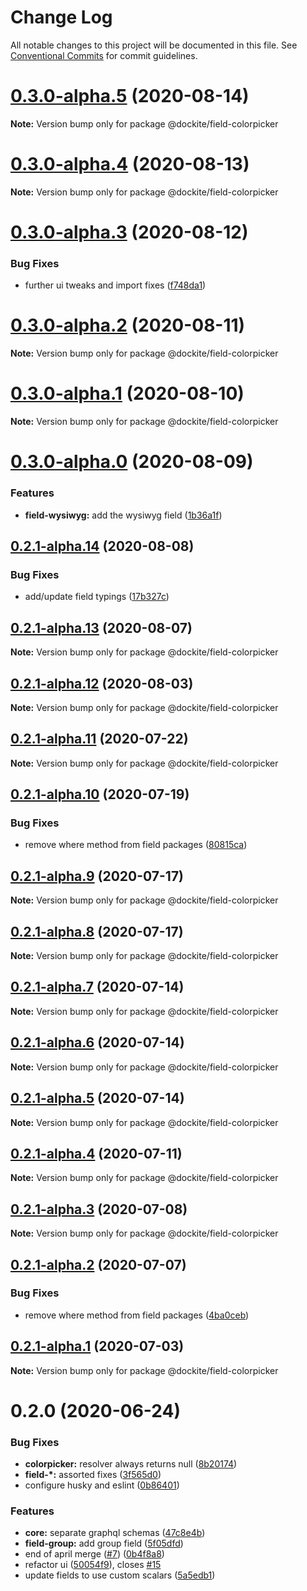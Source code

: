 # Change Log

All notable changes to this project will be documented in this file.
See [Conventional Commits](https://conventionalcommits.org) for commit guidelines.

# [0.3.0-alpha.5](https://github.com/dockite/dockite/compare/@dockite/field-colorpicker@0.3.0-alpha.4...@dockite/field-colorpicker@0.3.0-alpha.5) (2020-08-14)

**Note:** Version bump only for package @dockite/field-colorpicker





# [0.3.0-alpha.4](https://github.com/dockite/dockite/compare/@dockite/field-colorpicker@0.3.0-alpha.3...@dockite/field-colorpicker@0.3.0-alpha.4) (2020-08-13)

**Note:** Version bump only for package @dockite/field-colorpicker





# [0.3.0-alpha.3](https://github.com/dockite/dockite/compare/@dockite/field-colorpicker@0.3.0-alpha.2...@dockite/field-colorpicker@0.3.0-alpha.3) (2020-08-12)


### Bug Fixes

* further ui tweaks and import fixes ([f748da1](https://github.com/dockite/dockite/commit/f748da14700ceed557e48f2ea6a64183ccfbe0be))





# [0.3.0-alpha.2](https://github.com/dockite/dockite/compare/@dockite/field-colorpicker@0.3.0-alpha.1...@dockite/field-colorpicker@0.3.0-alpha.2) (2020-08-11)

**Note:** Version bump only for package @dockite/field-colorpicker





# [0.3.0-alpha.1](https://github.com/dockite/dockite/compare/@dockite/field-colorpicker@0.3.0-alpha.0...@dockite/field-colorpicker@0.3.0-alpha.1) (2020-08-10)

**Note:** Version bump only for package @dockite/field-colorpicker





# [0.3.0-alpha.0](https://github.com/dockite/dockite/compare/@dockite/field-colorpicker@0.2.1-alpha.14...@dockite/field-colorpicker@0.3.0-alpha.0) (2020-08-09)


### Features

* **field-wysiwyg:** add the wysiwyg field ([1b36a1f](https://github.com/dockite/dockite/commit/1b36a1f2c4332b08f1681ed7eb4e7d094b73221b))





## [0.2.1-alpha.14](https://github.com/dockite/dockite/compare/@dockite/field-colorpicker@0.2.1-alpha.13...@dockite/field-colorpicker@0.2.1-alpha.14) (2020-08-08)


### Bug Fixes

* add/update field typings ([17b327c](https://github.com/dockite/dockite/commit/17b327c1a3771d1ec10036cac8dd87a0928e3718))





## [0.2.1-alpha.13](https://github.com/dockite/dockite/compare/@dockite/field-colorpicker@0.2.1-alpha.12...@dockite/field-colorpicker@0.2.1-alpha.13) (2020-08-07)

**Note:** Version bump only for package @dockite/field-colorpicker





## [0.2.1-alpha.12](https://github.com/dockite/dockite/compare/@dockite/field-colorpicker@0.2.1-alpha.11...@dockite/field-colorpicker@0.2.1-alpha.12) (2020-08-03)

**Note:** Version bump only for package @dockite/field-colorpicker





## [0.2.1-alpha.11](https://github.com/dockite/dockite/compare/@dockite/field-colorpicker@0.2.1-alpha.10...@dockite/field-colorpicker@0.2.1-alpha.11) (2020-07-22)

**Note:** Version bump only for package @dockite/field-colorpicker





## [0.2.1-alpha.10](https://github.com/dockite/dockite/compare/@dockite/field-colorpicker@0.2.0...@dockite/field-colorpicker@0.2.1-alpha.10) (2020-07-19)


### Bug Fixes

* remove where method from field packages ([80815ca](https://github.com/dockite/dockite/commit/80815caeddf977c6e061ec4d0cc4805f5cd5d87a))





## [0.2.1-alpha.9](https://github.com/dockite/dockite/compare/@dockite/field-colorpicker@0.2.1-alpha.8...@dockite/field-colorpicker@0.2.1-alpha.9) (2020-07-17)

**Note:** Version bump only for package @dockite/field-colorpicker





## [0.2.1-alpha.8](https://github.com/dockite/dockite/compare/@dockite/field-colorpicker@0.2.1-alpha.7...@dockite/field-colorpicker@0.2.1-alpha.8) (2020-07-17)

**Note:** Version bump only for package @dockite/field-colorpicker





## [0.2.1-alpha.7](https://github.com/dockite/dockite/compare/@dockite/field-colorpicker@0.2.1-alpha.6...@dockite/field-colorpicker@0.2.1-alpha.7) (2020-07-14)

**Note:** Version bump only for package @dockite/field-colorpicker





## [0.2.1-alpha.6](https://github.com/dockite/dockite/compare/@dockite/field-colorpicker@0.2.1-alpha.5...@dockite/field-colorpicker@0.2.1-alpha.6) (2020-07-14)

**Note:** Version bump only for package @dockite/field-colorpicker





## [0.2.1-alpha.5](https://github.com/dockite/dockite/compare/@dockite/field-colorpicker@0.2.1-alpha.4...@dockite/field-colorpicker@0.2.1-alpha.5) (2020-07-14)

**Note:** Version bump only for package @dockite/field-colorpicker





## [0.2.1-alpha.4](https://github.com/dockite/dockite/compare/@dockite/field-colorpicker@0.2.1-alpha.3...@dockite/field-colorpicker@0.2.1-alpha.4) (2020-07-11)

**Note:** Version bump only for package @dockite/field-colorpicker





## [0.2.1-alpha.3](https://github.com/dockite/dockite/compare/@dockite/field-colorpicker@0.2.1-alpha.2...@dockite/field-colorpicker@0.2.1-alpha.3) (2020-07-08)

**Note:** Version bump only for package @dockite/field-colorpicker





## [0.2.1-alpha.2](https://github.com/dockite/dockite/compare/@dockite/field-colorpicker@0.2.0...@dockite/field-colorpicker@0.2.1-alpha.2) (2020-07-07)


### Bug Fixes

* remove where method from field packages ([4ba0ceb](https://github.com/dockite/dockite/commit/4ba0ceb0a97b4704a0be3d9637d6782bc5c4bc62))





## [0.2.1-alpha.1](https://github.com/dockite/dockite/compare/@dockite/field-colorpicker@0.2.0...@dockite/field-colorpicker@0.2.1-alpha.1) (2020-07-03)

**Note:** Version bump only for package @dockite/field-colorpicker





# 0.2.0 (2020-06-24)


### Bug Fixes

* **colorpicker:** resolver always returns null ([8b20174](https://github.com/dockite/dockite/commit/8b2017427bcbe3b8429933efb192a0a0bcc48063))
* **field-*:** assorted fixes ([3f565d0](https://github.com/dockite/dockite/commit/3f565d0c00301081f2468a90a022af3039c863bf))
* configure husky and eslint ([0b86401](https://github.com/dockite/dockite/commit/0b86401a255fc55f1a051eebde8bf014f9dd7d23))


### Features

* **core:** separate graphql schemas ([47c8e4b](https://github.com/dockite/dockite/commit/47c8e4bd6c30460d8d5f3c59311fee39f122a299))
* **field-group:** add group field ([5f05dfd](https://github.com/dockite/dockite/commit/5f05dfda7a00a5193d4cdd322b929d3cd27d95ac))
* end of april merge  ([#7](https://github.com/dockite/dockite/issues/7)) ([0b4f8a8](https://github.com/dockite/dockite/commit/0b4f8a8ebd6da6118eee6e219817d7c85d611200))
* refactor ui ([50054f9](https://github.com/dockite/dockite/commit/50054f980c990822e7e6ceffe05d0799f2e5dcd5)), closes [#15](https://github.com/dockite/dockite/issues/15)
* update fields to use custom scalars ([5a5edb1](https://github.com/dockite/dockite/commit/5a5edb1a165dfbc7d7b2858887c8c0e7f452bdb3))
